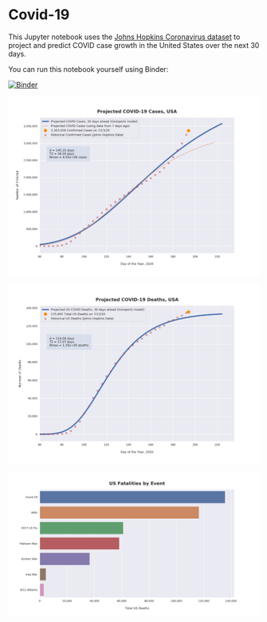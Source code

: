 # Covid-19

This Jupyter notebook uses the [Johns Hopkins Coronavirus dataset](https://github.com/CSSEGISandData/COVID-19/blob/master/README.md) to project and predict COVID case growth in the United States over the next 30 days.

You can run this notebook yourself using Binder:

[![Binder](https://mybinder.org/badge_logo.svg)](https://mybinder.org/v2/gh/bws428/covid-19/master?filepath=covid-projections.nbconvert.ipynb)

![Projected Cases plot](https://raw.githubusercontent.com/bws428/covid-19/master/charts/covid-7.13.20.png)

![Projected Deaths plot](https://raw.githubusercontent.com/bws428/covid-19/master/charts/covid-deaths-7.13.20.png)

![Casualties plot](https://raw.githubusercontent.com/bws428/covid-19/master/charts/casualties.png)

